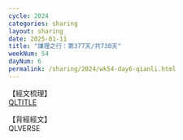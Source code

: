 ```yaml
---
cycle: 2024
categories: sharing
layout: sharing
date: 2025-01-11
title: "謙理之行：第377天/共730天"
weekNum: 54
dayNum: 6
permalink: /sharing/2024/wk54-day6-qianli.html
---
```

【經文梳理】  
[QLTITLE](QLLINK)

【背經經文】  
QLVERSE
